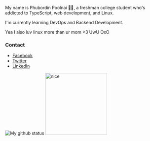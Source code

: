 My name is Phubordin Poolnai 🧒🏽, a freshman college student who's addicted to TypeScript, web development, and Linux.

I'm currently learning DevOps and Backend Development.

Yea I also luv linux more than ur mom <3 UwU OxO

### Contact
- [Facebook](https://facebook.com/MirailiscLm)
- [Twitter](https://twitter.com/Mirailisc)
- [LinkedIn](https://www.linkedin.com/in/phubordin/)

![My github status](https://github-readme-stats.vercel.app/api?username=mirailisc&show_icons=true&theme=tokyonight) <img src="https://media.tenor.com/pkDcBFnvuWoAAAAd/my-reaction-to-that-information-suisei.gif" alt="nice" width="200">
